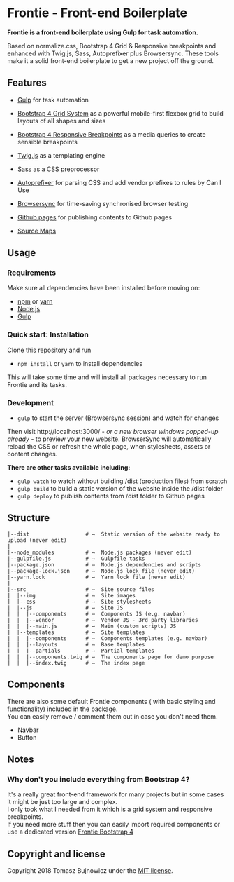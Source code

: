 # Frontie - Front-end Boilerplate

**Frontie is a front-end boilerplate using Gulp for task automation.**

Based on normalize.css, Bootstrap 4 Grid & Responsive breakpoints and enhanced with Twig.js, Sass, Autoprefixer plus Browsersync.
These tools make it a solid front-end boilerplate to get a new project off the ground.

## Features

* [Gulp](http://gulpjs.com/) for task automation

* [Bootstrap 4 Grid System](https://getbootstrap.com/docs/4.1/layout/grid/) as a powerful mobile-first flexbox grid to build layouts of all shapes and sizes

* [Bootstrap 4 Responsive Breakpoints](https://getbootstrap.com/docs/4.1/layout/overview/#responsive-breakpoints) as a media queries to create sensible breakpoints

* [Twig.js](https://github.com/twigjs/twig.js) as a templating engine

* [Sass](http://sass-lang.com/) as a CSS preprocessor

* [Autoprefixer](https://www.npmjs.org/package/gulp-autoprefixer) for parsing CSS and add vendor prefixes to rules by Can I Use

* [Browsersync](https://www.browsersync.io/) for time-saving synchronised browser testing

* [Github pages](https://www.npmjs.com/package/gulp-gh-pages) for publishing contents to Github pages

* [Source Maps](https://www.npmjs.com/package/gulp-sourcemaps)

## Usage

### Requirements
Make sure all dependencies have been installed before moving on:

* [npm](https://www.npmjs.com/get-npm) or [yarn](https://yarnpkg.com/lang/en/)
* [Node.js](https://nodejs.org/en/download/)
* [Gulp](http://gulpjs.com/)

### Quick start: Installation
Clone this repository and run
- `npm install` or `yarn` to install dependencies

This will take some time and will install all packages necessary to run Frontie and its tasks.

### Development
- `gulp` to start the server (Browsersync session) and watch for changes

Then visit http://localhost:3000/ *- or a new browser windows popped-up already -* to preview your new website. BrowserSync will automatically reload the CSS or refresh the whole page, when stylesheets, assets or content changes.

**There are other tasks available including:**

- `gulp watch` to watch without building /dist (production files) from scratch
- `gulp build` to build a static version of the website inside the /dist folder
- `gulp deploy` to publish contents from /dist folder to Github pages

## Structure

```
|--dist                  # →  Static version of the website ready to upload (never edit)
|
|--node_modules          # →  Node.js packages (never edit)
|--gulpfile.js           # →  Gulpfile tasks
|--package.json          # →  Node.js dependencies and scripts
|--package-lock.json     # →  Node.js lock file (never edit)
|--yarn.lock             # →  Yarn lock file (never edit)
|
|--src                   # →  Site source files
|  |--img                # →  Site images
|  |--css                # →  Site stylesheets
|  |--js                 # →  Site JS
|  |  |--components      # →  Components JS (e.g. navbar)
|  |  |--vendor          # →  Vendor JS - 3rd party libraries
|  |  |--main.js         # →  Main (custom scripts) JS
|  |--templates          # →  Site templates
|  |  |--components      # →  Components templates (e.g. navbar)
|  |  |--layouts         # →  Base templates
|  |  |--partials        # →  Partial templates
|  |  |--components.twig # →  The components page for demo purpose
|  |  |--index.twig      # →  The index page
```

## Components

There are also some default Frontie components ( with basic styling and functionality) included in the package.  
You can easily remove / comment them out in case you don't need them.

* Navbar
* Button

## Notes

### Why don't you include everything from Bootstrap 4?

It's a really great front-end framework for many projects but in some cases it might be just too large and complex.  
I only took what I needed from it which is a grid system and responsive breakpoints.  
If you need more stuff then you can easily import required components or use a dedicated version [Frontie Bootstrap 4](https://github.com/tomaszbujnowicz/frontie-bootstrap4)

## Copyright and license

Copyright 2018 Tomasz Bujnowicz under the [MIT license](http://opensource.org/licenses/MIT).
